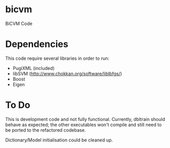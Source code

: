bicvm
===

BiCVM Code


Dependencies
====

This code require several libraries in order to run:

* PugiXML (included)
* libSVM (http://www.chokkan.org/software/liblbfgs/)
* Boost
* Eigen


To Do
====

This is development code and not fully functional. Currently, dbltrain should
behave as expected; the other executables won't compile and still need to be
ported to the refactored codebase.

Dictionary/Model initialisation could be cleaned up.
